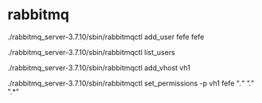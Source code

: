# rabbitmq

./rabbitmq_server-3.7.10/sbin/rabbitmqctl add_user fefe fefe

./rabbitmq_server-3.7.10/sbin/rabbitmqctl list_users

./rabbitmq_server-3.7.10/sbin/rabbitmqctl add_vhost vh1

./rabbitmq_server-3.7.10/sbin/rabbitmqctl set_permissions -p vh1 fefe ".*" ".*" ".*"
